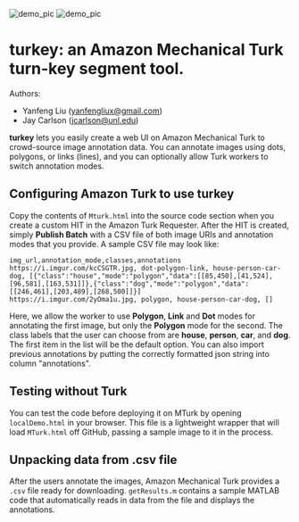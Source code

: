![demo_pic](https://i.imgur.com/EVfNXxf.png)
![demo_pic](https://i.imgur.com/oHpZTIu.jpg)

# **turkey**: an Amazon Mechanical Turk turn-key segment tool. 

Authors: 
* Yanfeng Liu (yanfengliux@gmail.com)
* Jay Carlson (jcarlson@unl.edu)

**turkey** lets you easily create a web UI on Amazon Mechanical Turk to crowd-source image annotation data. You can annotate images using dots, polygons, or links (lines), and you can optionally allow Turk workers to switch annotation modes.

## Configuring Amazon Turk to use turkey

Copy the contents of `Mturk.html` into the source code section when you create a custom HIT in the Amazon Turk Requester. After the HIT is created, simply **Publish Batch** with a CSV file of both image URIs and annotation modes that you provide. A sample CSV file may look like:

```
img_url,annotation_mode,classes,annotations
https://i.imgur.com/kcCSGTR.jpg, dot-polygon-link, house-person-car-dog, [{"class":"house","mode":"polygon","data":[[85,450],[41,524],[96,581],[163,531]]},{"class":"dog","mode":"polygon","data":[[246,461],[203,489],[268,500]]}]
https://i.imgur.com/2yOma1u.jpg, polygon, house-person-car-dog, []
```

Here, we allow the worker to use **Polygon**, **Link** and **Dot** modes for annotating the first image, but only the **Polygon** mode for the second. The class labels that the user can choose from are **house**, **person**, **car**, and **dog**. The first item in the list will be the default option. You can also import previous annotations by putting the correctly formatted json string into column "annotations".

## Testing without Turk
You can test the code before deploying it on MTurk by opening `localDemo.html` in your browser. This file is a lightweight wrapper that will load `MTurk.html` off GitHub, passing a sample image to it in the process.

## Unpacking data from .csv file
After the users annotate the images, Amazon Mechanical Turk provides a `.csv` file ready for downloading. `getResults.m` contains a sample MATLAB code that automatically reads in data from the file and displays the annotations. 